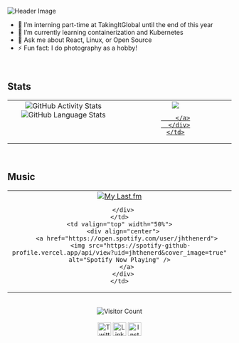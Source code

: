 ![Header Image](https://github.com/jhthenerd/jhthenerd/raw/master/header.png)
- 🔭 I’m interning part-time at TakingItGlobal until the end of this year
- 🌱 I’m currently learning containerization and Kubernetes
- 💬 Ask me about React, Linux, or Open Source
- ⚡ Fun fact: I do photography as a hobby!

<br/>  

## Stats
<table>
  <tr>
    <td valign="top" width="50%">
      <div align="center">
        <img src="https://github-readme-stats.vercel.app/api?username=err53&show_icons=true" alt="GitHub Activity Stats" />
        <img src="https://github-readme-stats.vercel.app/api/top-langs/?username=err53" alt="GitHub Language Stats" />
      </div>
    </td>
    <td valign="top" width="50%">
      <div align="center">
        <a href="https://www.last.fm/user/jhthenerd">
          <img align="center" src="https://github-profile-trophy.vercel.app/?username=err53&column=3" />
          
        </a>
      </div>
    </td>
  </tr>
</table> 

<br/>

## Music

<table>
  <tr>
    <td valign="top" width="50%">
      <div align="center">
        <a href="https://www.last.fm/user/jhthenerd">
          <img src="https://lastfm-recently-played.vercel.app/api?user=jhthenerd&count=7" alt="My Last.fm" />
        </a>
        
      </div>
    </td>
    <td valign="top" width="50%">
      <div align="center">
        <a href="https://open.spotify.com/user/jhthenerd">
          <img src="https://spotify-github-profile.vercel.app/api/view?uid=jhthenerd&cover_image=true" alt="Spotify Now Playing" />
        </a>
      </div>
    </td>
  </tr>
</table> 



<br/>

<div align="center">
  <img align="center" src="https://visitor-badge.glitch.me/badge?page_id=jhthenerd.jhthenerd" alt="Visitor Count" />
</div>

<br/>

<div align="center">
  <a href="https://twitter.com/err_53" target="blank"><img align="center" src="https://cdn.jsdelivr.net/npm/simple-icons@3.0.1/icons/twitter.svg" alt="Twitter" height="30" width="30" /></a>
  <a href="https://linkedin.com/in/jasonhuang03" target="blank"><img align="center" src="https://cdn.jsdelivr.net/npm/simple-icons@3.0.1/icons/linkedin.svg" alt="Linkedin" height="30" width="30" /></a>
  <a href="https://instagram.com/the.err53/" target="blank"><img align="center" src="https://cdn.jsdelivr.net/npm/simple-icons@3.0.1/icons/instagram.svg" alt="Instagram" height="30" width="30" /></a>
</div>

<!--
**err53/err53** is a ✨ _special_ ✨ repository because its `README.md` (this file) appears on your GitHub profile.

Here are some ideas to get you started:

- 🔭 I’m currently working on ...
- 🌱 I’m currently learning ...
- 👯 I’m looking to collaborate on ...
- 🤔 I’m looking for help with ...
- 💬 Ask me about ...
- 📫 How to reach me: ...
- 😄 Pronouns: ...
- ⚡ Fun fact: ...
-->
